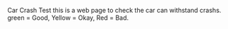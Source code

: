 Car Crash Test
this is a web page to check the car can withstand crashs. green = Good, Yellow = Okay, Red = Bad.
